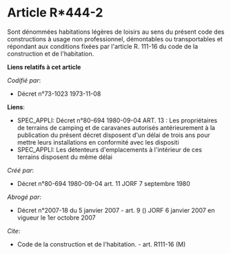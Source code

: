 # Article R*444-2

Sont dénommées habitations légères de loisirs au sens du présent code des constructions à usage non professionnel,
démontables ou transportables et répondant aux conditions fixées par l'article R. 111-16 du code de la construction et de
l'habitation.

**Liens relatifs à cet article**

_Codifié par_:

  - Décret n°73-1023 1973-11-08

**Liens**:

  - SPEC_APPLI: Décret n°80-694 1980-09-04 ART. 13 : Les propriétaires de terrains de camping et de caravanes autorisés antérieurement à la publication du présent décret disposent d'un délai de trois ans pour mettre leurs installations en conformité avec les dispositi
  - SPEC_APPLI: Les détenteurs d'emplacements à l'intérieur de ces terrains disposent du même délai

_Créé par_:

  - Décret n°80-694 1980-09-04 art. 11 JORF 7 septembre 1980

_Abrogé par_:

  - Décret n°2007-18 du 5 janvier 2007 - art. 9 () JORF 6 janvier 2007 en vigueur le 1er octobre 2007

_Cite_:

  - Code de la construction et de l'habitation. - art. R111-16 (M)
